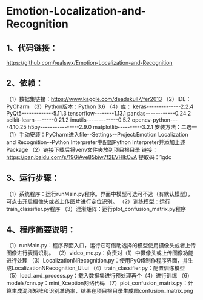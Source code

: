 # Emotion-Localization-and-Recognition
 
## 1、代码链接：
https://github.com/realswx/Emotion-Localization-and-Recognition

## 2、依赖：
（1）数据集链接：https://www.kaggle.com/deadskull7/fer2013 
（2）IDE：PyCharm
（3）Python版本：Python 3.6
（4）库：
    keras--------------2.2.4
    PyQt5-------------5.11.3
    tensorflow--------1.13.1
    pandas------------0.24.2
    scikit-learn--------0.21.2
    imutils-------------0.5.2
    opencv-python----4.10.25
    h5py----------------2.9.0
    matplotlib----------3.2.1
    安装方法：二选一
    （1）手动安装：PyCharm进入file--Settings--Project:Emotion Localization and Recognition--Python Interpreter中配置Python Interpreter并添加上述Package
    （2）链接下载后将venv文件夹放到项目根目录 链接：https://pan.baidu.com/s/19GiAve85biw7f2EVHlkOvA  提取码：1gdc 

## 3、运行步骤：
（1）系统程序：运行runMain.py程序。界面中模型可选可不选（有默认模型），可点击开启摄像头或者上传图片进行定位识别。
（2）训练模型：运行train_classifier.py程序
（3）混淆矩阵：运行plot_confusion_matrix.py程序

## 4、程序简要说明：
（1）runMain.py：程序界面入口，运行它可借助选择的模型使用摄像头或者上传图像进行表情识别。
（2）video_me.py：负责对（1）中摄像头或上传图像功能进行处理
（3）LocalizationNRecognition.py：使用PyQt5制作程序界面，并生成LocalizationNRecognition_UI.ui
（4）train_classifier.py：配置训练模型
（5）load_and_process.py：载入数据集进行预处理再个（4）进行训练
（6）models/cnn.py：mini_Xception网络代码
（7）plot_confusion_matrix.py：计算生成混淆矩阵和识别准确率，结果在项目根目录生成图confusion_matrix.png
